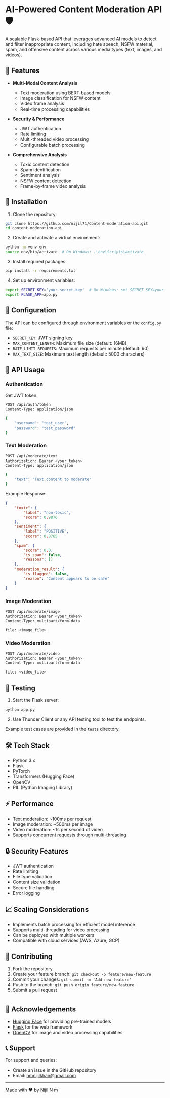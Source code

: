 # AI-Powered Content Moderation API 🛡️

A scalable Flask-based API that leverages advanced AI models to detect and filter inappropriate content, including hate speech, NSFW material, spam, and offensive content across various media types (text, images, and videos).

## 🌟 Features

- **Multi-Modal Content Analysis**
  - Text moderation using BERT-based models
  - Image classification for NSFW content
  - Video frame analysis
  - Real-time processing capabilities

- **Security & Performance**
  - JWT authentication
  - Rate limiting
  - Multi-threaded video processing
  - Configurable batch processing

- **Comprehensive Analysis**
  - Toxic content detection
  - Spam identification
  - Sentiment analysis
  - NSFW content detection
  - Frame-by-frame video analysis

## 🚀 Installation

1. Clone the repository:
```bash
git clone https://github.com/nijil71/Content-moderation-api.git
cd content-moderation-api
```

2. Create and activate a virtual environment:
```bash
python -m venv env
source env/bin/activate  # On Windows: .\env\Scripts\activate
```

3. Install required packages:
```bash
pip install -r requirements.txt
```

4. Set up environment variables:
```bash
export SECRET_KEY='your-secret-key'  # On Windows: set SECRET_KEY=your-secret-key
export FLASK_APP=app.py
```

## 🔧 Configuration

The API can be configured through environment variables or the `config.py` file:

- `SECRET_KEY`: JWT signing key
- `MAX_CONTENT_LENGTH`: Maximum file size (default: 16MB)
- `RATE_LIMIT_REQUESTS`: Maximum requests per minute (default: 60)
- `MAX_TEXT_SIZE`: Maximum text length (default: 5000 characters)

## 📝 API Usage

### Authentication

Get JWT token:
```bash
POST /api/auth/token
Content-Type: application/json

{
    "username": "test_user",
    "password": "test_password"
}
```

### Text Moderation

```bash
POST /api/moderate/text
Authorization: Bearer <your_token>
Content-Type: application/json

{
    "text": "Text content to moderate"
}
```

Example Response:
```json
{
    "toxic": {
        "label": "non-toxic",
        "score": 0.9876
    },
    "sentiment": {
        "label": "POSITIVE",
        "score": 0.8765
    },
    "spam": {
        "score": 0.0,
        "is_spam": false,
        "reasons": []
    },
    "moderation_result": {
        "is_flagged": false,
        "reason": "Content appears to be safe"
    }
}
```

### Image Moderation

```bash
POST /api/moderate/image
Authorization: Bearer <your_token>
Content-Type: multipart/form-data

file: <image_file>
```

### Video Moderation

```bash
POST /api/moderate/video
Authorization: Bearer <your_token>
Content-Type: multipart/form-data

file: <video_file>
```

## 🧪 Testing

1. Start the Flask server:
```bash
python app.py
```

2. Use Thunder Client or any API testing tool to test the endpoints.

Example test cases are provided in the `tests` directory.

## 🛠️ Tech Stack

- Python 3.x
- Flask
- PyTorch
- Transformers (Hugging Face)
- OpenCV
- PIL (Python Imaging Library)

## ⚡ Performance

- Text moderation: ~100ms per request
- Image moderation: ~500ms per image
- Video moderation: ~1s per second of video
- Supports concurrent requests through multi-threading

## 🔒 Security Features

- JWT authentication
- Rate limiting
- File type validation
- Content size validation
- Secure file handling
- Error logging

## 📈 Scaling Considerations

- Implements batch processing for efficient model inference
- Supports multi-threading for video processing
- Can be deployed with multiple workers
- Compatible with cloud services (AWS, Azure, GCP)

## 🤝 Contributing

1. Fork the repository
2. Create your feature branch: `git checkout -b feature/new-feature`
3. Commit your changes: `git commit -m 'Add new feature'`
4. Push to the branch: `git push origin feature/new-feature`
5. Submit a pull request

#

## 🙏 Acknowledgements

- [Hugging Face](https://huggingface.co/) for providing pre-trained models
- [Flask](https://flask.palletsprojects.com/) for the web framework
- [OpenCV](https://opencv.org/) for image and video processing capabilities

## 📞 Support

For support and queries:
- Create an issue in the GitHub repository
- Email: nmnijilkhan@gmail.com

---
Made with ❤️ by Nijil N m
